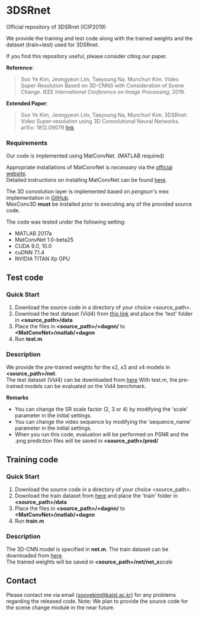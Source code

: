 # 3DSRnet
Official repository of 3DSRnet (ICIP2019)

We provide the training and test code along with the trained weights and the dataset (train+test) used for 3DSRnet.

If you find this repository useful, please consider citing our paper.

**Reference**:  
> Soo Ye Kim, Jeongyeon Lim, Taeyoung Na, Munchurl Kim. Video Super-Resolution Based on 3D-CNNS with Consideration of Scene Change.
*IEEE International Conference on Image Processing*, 2019.

**Extended Paper**:
> Soo Ye Kim, Jeongyeon Lim, Taeyoung Na, Munchurl Kim. 3DSRnet: Video Super-resolution using 3D Convolutional Neural Networks.
arXiv: 1812.09079 [link](https://arxiv.org/abs/1812.09079)

### Requirements
Our code is implemented using MatConvNet. (MATLAB required)

Appropriate installations of MatConvNet is *necessary* via the [official website](http://www.vlfeat.org/matconvnet/).  
Detailed instructions on installing MatConvNet can be found [here](http://www.vlfeat.org/matconvnet/install/).

The 3D convolution layer is implemented based on *pengsun*'s mex implementation in [GitHub](https://github.com/pengsun/MexConv3D).  
MexConv3D **must** be installed prior to executing any of the provided source code.

The code was tested under the following setting:  
* MATLAB 2017a  
* MatConvNet 1.0-beta25  
* CUDA 9.0, 10.0  
* cuDNN 7.1.4  
* NVIDIA TITAN Xp GPU

## Test code
### Quick Start
1. Download the source code in a directory of your choice \<source_path\>.
2. Download the test dataset (Vid4) from [this link](https://drive.google.com/file/d/16_rbLVFPObQc275yVeaM_Rg1TqvVa4CB) and place the 'test' folder in **\<source_path\>/data**
3. Place the files in **\<source_path\>/+dagnn/** to **\<MatConvNet\>/matlab/+dagnn**
4. Run **test.m**

### Description
We provide the pre-trained weights for the x2, x3 and x4 models in **\<source_path\>/net**.  
The test dataset (Vid4) can be downloaded from [here](https://drive.google.com/file/d/16_rbLVFPObQc275yVeaM_Rg1TqvVa4CB)
With test.m, the pre-trained models can be evaluated on the Vid4 benchmark.

**Remarks**
- You can change the SR scale factor (2, 3 or 4) by modifying the 'scale' parameter in the initial settings.
- You can change the video sequence by modifying the 'sequence_name' parameter in the initial settings.
- When you run this code, evaluation will be performed on PSNR and the .png prediction files will be saved in **\<source_path\>/pred/**

## Training code
### Quick Start
1. Download the source code in a directory of your choice \<source_path\>.
2. Download the train dataset from [here](https://drive.google.com/file/d/1Lav83JHZCNYInNbpf70CvTgDdBvCalhm) and place the 'train' folder in **\<source_path\>/data**
3. Place the files in **\<source_path\>/+dagnn/** to **\<MatConvNet\>/matlab/+dagnn**
4. Run **train.m**

### Description
The 3D-CNN model is specified in **net.m**.
The train dataset can be downloaded from [here](https://drive.google.com/file/d/1Lav83JHZCNYInNbpf70CvTgDdBvCalhm).  
The trained weights will be saved in **\<source_path\>/net/net_x***scale*

## Contact
Please contact me via email (sooyekim@kaist.ac.kr) for any problems regarding the released code.
Note: We plan to provide the source code for the scene change module in the near future.
